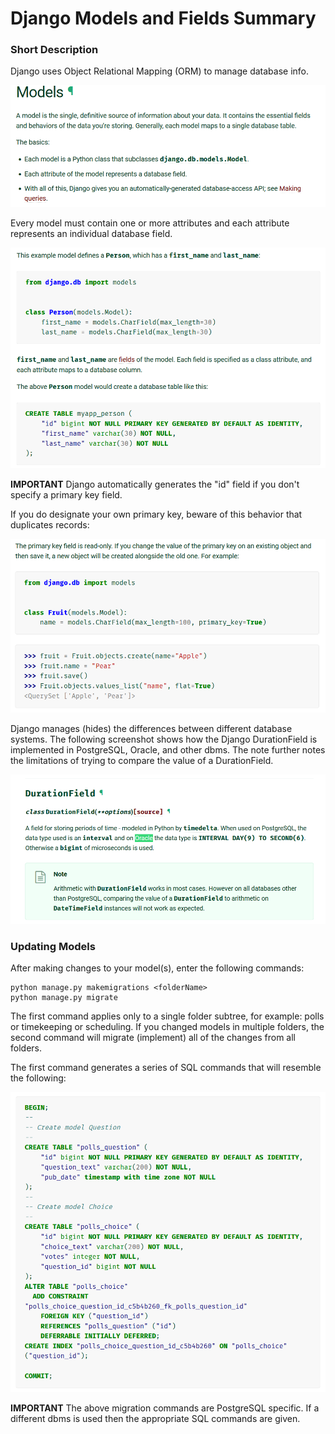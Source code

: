 # Django Models and Fields Summary

### Short Description

Django uses Object Relational Mapping (ORM) to manage database info.

![Definition of a model](img/ModelDefinition.png)

Every model must contain one or more attributes and each attribute represents an individual database field.

![Simple Example of a Model](img/SimpleModelExample.png)

**IMPORTANT** Django automatically generates the "id" field if you don't specify a primary key field.

If you do designate your own primary key, beware of this behavior that duplicates records:

![Primary Key Behavior](img/PrimaryKeyBehavior.png)

Django manages (hides) the differences between different database systems. The following screenshot shows how the Django DurationField is implemented in PostgreSQL, Oracle, and other dbms. The note further notes the limitations of trying to compare the value of a DurationField.

![Django Manages Different DBMS](img/DjangoManagesDifferentDBMS.png)

### Updating Models

After making changes to your model(s), enter the following commands:

    python manage.py makemigrations <folderName>
    python manage.py migrate

The first command applies only to a single folder subtree, for example: polls or timekeeping or scheduling. If you changed models in multiple folders, the second command will migrate (implement) all of the changes from all folders.

The first command generates a series of SQL commands that will resemble the following:

![Example of Migration SQL Commands](img/ExampleMigrationCode.png)

**IMPORTANT** The above migration commands are PostgreSQL specific. If a different dbms is used then the appropriate SQL commands are given.